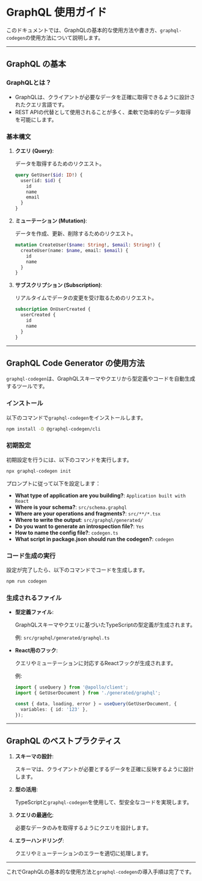 # GraphQL 使用ガイド

このドキュメントでは、GraphQLの基本的な使用方法や書き方、`graphql-codegen`の使用方法について説明します。

---

## GraphQL の基本

### **GraphQLとは？**

- GraphQLは、クライアントが必要なデータを正確に取得できるように設計されたクエリ言語です。
- REST APIの代替として使用されることが多く、柔軟で効率的なデータ取得を可能にします。

### **基本構文**

1. **クエリ (Query)**:

   データを取得するためのリクエスト。

   ```graphql
   query GetUser($id: ID!) {
     user(id: $id) {
       id
       name
       email
     }
   }
   ```

2. **ミューテーション (Mutation)**:

   データを作成、更新、削除するためのリクエスト。

   ```graphql
   mutation CreateUser($name: String!, $email: String!) {
     createUser(name: $name, email: $email) {
       id
       name
     }
   }
   ```

3. **サブスクリプション (Subscription)**:

   リアルタイムでデータの変更を受け取るためのリクエスト。

   ```graphql
   subscription OnUserCreated {
     userCreated {
       id
       name
     }
   }
   ```

---

## GraphQL Code Generator の使用方法

`graphql-codegen`は、GraphQLスキーマやクエリから型定義やコードを自動生成するツールです。

### **インストール**

以下のコマンドで`graphql-codegen`をインストールします。

```bash
npm install -D @graphql-codegen/cli
```

### **初期設定**

初期設定を行うには、以下のコマンドを実行します。

```bash
npx graphql-codegen init
```

プロンプトに従って以下を設定します：

- **What type of application are you building?**: `Application built with React`
- **Where is your schema?**: `src/schema.graphql`
- **Where are your operations and fragments?**: `src/**/*.tsx`
- **Where to write the output**: `src/graphql/generated/`
- **Do you want to generate an introspection file?**: `Yes`
- **How to name the config file?**: `codegen.ts`
- **What script in package.json should run the codegen?**: `codegen`

### **コード生成の実行**

設定が完了したら、以下のコマンドでコードを生成します。

```bash
npm run codegen
```

### **生成されるファイル**

- **型定義ファイル**:

  GraphQLスキーマやクエリに基づいたTypeScriptの型定義が生成されます。

  例: `src/graphql/generated/graphql.ts`

- **React用のフック**:

  クエリやミューテーションに対応するReactフックが生成されます。

  例:

  ```typescript
  import { useQuery } from '@apollo/client';
  import { GetUserDocument } from './generated/graphql';

  const { data, loading, error } = useQuery(GetUserDocument, {
    variables: { id: '123' },
  });
  ```

---

## GraphQL のベストプラクティス

1. **スキーマの設計**:

   スキーマは、クライアントが必要とするデータを正確に反映するように設計します。

2. **型の活用**:

   TypeScriptと`graphql-codegen`を使用して、型安全なコードを実現します。

3. **クエリの最適化**:

   必要なデータのみを取得するようにクエリを設計します。

4. **エラーハンドリング**:

   クエリやミューテーションのエラーを適切に処理します。

---

これでGraphQLの基本的な使用方法と`graphql-codegen`の導入手順は完了です。